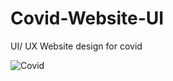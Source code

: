 # Covid-Website-UI
UI/ UX Website design for covid



![Covid](https://user-images.githubusercontent.com/88242631/236618269-6f2e5b51-415c-445d-88ee-f0241b0b6ca0.svg)
